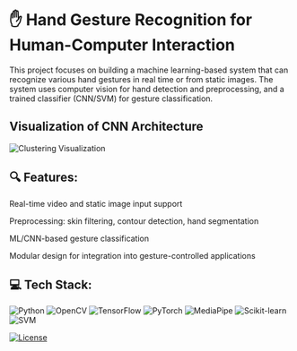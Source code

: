 # ✋ Hand Gesture Recognition for Human-Computer Interaction
This project focuses on building a machine learning-based system that can recognize various hand gestures in real time or from static images. The system uses computer vision for hand detection and preprocessing, and a trained classifier (CNN/SVM) for gesture classification.

## Visualization of CNN Architecture
![Clustering Visualization](images/cluster_image.jpg) 

## 🔍 Features:
Real-time video and static image input support

Preprocessing: skin filtering, contour detection, hand segmentation

ML/CNN-based gesture classification

Modular design for integration into gesture-controlled applications

## 💻 Tech Stack:
![Python](https://img.shields.io/badge/Python-3.8%2B-yellowgreen)
![OpenCV](https://img.shields.io/badge/OpenCV-4.x-red)
![TensorFlow](https://img.shields.io/badge/TensorFlow-2.x-orange)
![PyTorch](https://img.shields.io/badge/PyTorch-2.0%2B-lightblue)
![MediaPipe](https://img.shields.io/badge/MediaPipe-0.10%2B-blueviolet)
![Scikit-learn](https://img.shields.io/badge/Scikit--Learn-1.0%2B-orange)
![SVM](https://img.shields.io/badge/Model-CNN-blue)

[![License](https://img.shields.io/badge/License-MIT-blue?style=flat-square&logo=github&labelColor=blue&color=lightgrey&logoWidth=20)](LICENSE)
